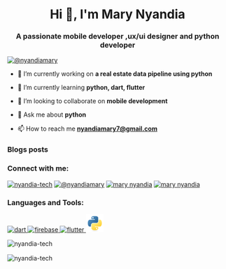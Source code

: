 <h1 align="center">Hi 👋, I'm Mary Nyandia</h1>
<h3 align="center">A passionate mobile developer ,ux/ui designer and python developer</h3>

<p align="left"> <a href="https://twitter.com/@nyandiamary" target="blank">
  <img src="https://img.shields.io/twitter/follow/@nyandiamary?logo=twitter&style=for-the-badge" alt="@nyandiamary" /></a> </p>

- 🔭 I’m currently working on **a real estate data pipeline using python**

- 🌱 I’m currently learning **python, dart, flutter**

- 👯 I’m looking to collaborate on **mobile development**

- 💬 Ask me about **python**

- 📫 How to reach me **nyandiamary7@gmail.com**

### Blogs posts
<!-- BLOG-POST-LIST:START -->
<!-- BLOG-POST-LIST:END -->

<h3 align="left">Connect with me:</h3>
<p align="left">
<a href="https://dev.to/nyandia-tech" target="blank">
  <img align="center" src="https://raw.githubusercontent.com/rahuldkjain/github-profile-readme-generator/master/src/images/icons/Social/devto.svg" alt="nyandia-tech" height="30" width="40" /></a>
<a href="https://twitter.com/@nyandiamary" target="blank">
  <img align="center" src="https://raw.githubusercontent.com/rahuldkjain/github-profile-readme-generator/master/src/images/icons/Social/twitter.svg" alt="@nyandiamary" height="30" width="40" /></a>
<a href="https://linkedin.com/in/mary nyandia" target="blank">
  <img align="center" src="https://raw.githubusercontent.com/rahuldkjain/github-profile-readme-generator/master/src/images/icons/Social/linked-in-alt.svg" alt="mary nyandia" height="30" width="40" /></a>
<a href="https://fb.com/mary nyandia" target="blank">
  <img align="center" src="https://raw.githubusercontent.com/rahuldkjain/github-profile-readme-generator/master/src/images/icons/Social/facebook.svg" alt="mary nyandia" height="30" width="40" /></a>
</p>

<h3 align="left">Languages and Tools:</h3>
<p align="left"> <a href="https://dart.dev" target="_blank" rel="noreferrer">
  <img src="https://www.vectorlogo.zone/logos/dartlang/dartlang-icon.svg" alt="dart" width="40" height="40"/> </a> <a href="https://firebase.google.com/" target="_blank" rel="noreferrer"> 
    <img src="https://www.vectorlogo.zone/logos/firebase/firebase-icon.svg" alt="firebase" width="40" height="40"/> </a> <a href="https://flutter.dev" target="_blank" rel="noreferrer">
      <img src="https://www.vectorlogo.zone/logos/flutterio/flutterio-icon.svg" alt="flutter" width="40" height="40"/> </a> <a href="https://www.mysql.com/" target="_blank" rel="noreferrer">
          <img src="https://raw.githubusercontent.com/devicons/devicon/master/icons/python/python-original.svg" alt="python" width="40" height="40"/> </a> </p>

<p><img align="center" src="https://github-readme-stats.vercel.app/api/top-langs?username=nyandia-tech&show_icons=true&locale=en&layout=compact" alt="nyandia-tech" /></p>

<p><img align="center" src="https://github-readme-streak-stats.herokuapp.com/?user=nyandia-tech&" alt="nyandia-tech" /></p>


<!--
**nyandia-tech/nyandia-tech** is a ✨ _special_ ✨ repository because its `README.md` (this file) appears on your GitHub profile.

Here are some ideas to get you started:

- 🔭 I’m currently working on ...
- 🌱 I’m currently learning ...
- 👯 I’m looking to collaborate on ...
- 🤔 I’m looking for help with ...
- 💬 Ask me about ...
- 📫 How to reach me: ...
- 😄 Pronouns: ...
- ⚡ Fun fact: ...
-->

